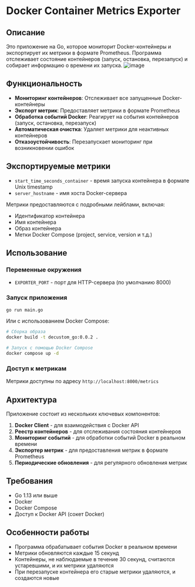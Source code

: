 # Docker Container Metrics Exporter

## Описание
Это приложение на Go, которое мониторит Docker-контейнеры и экспортирует их метрики в формате Prometheus. Программа отслеживает состояние контейнеров (запуск, остановка, перезапуск) и собирает информацию о времени их запуска.
![image](https://github.com/user-attachments/assets/88bac4fb-e5ac-4660-88b1-fba4e6139bc0)


## Функциональность

- **Мониторинг контейнеров**: Отслеживает все запущенные Docker-контейнеры
- **Экспорт метрик**: Предоставляет метрики в формате Prometheus
- **Обработка событий Docker**: Реагирует на события контейнеров (запуск, остановка, перезапуск)
- **Автоматическая очистка**: Удаляет метрики для неактивных контейнеров
- **Отказоустойчивость**: Перезапускает мониторинг при возникновении ошибок

## Экспортируемые метрики

- `start_time_seconds_container` - время запуска контейнера в формате Unix timestamp
- `server_hostname` - имя хоста Docker-сервера

Метрики предоставляются с подробными лейблами, включая:
- Идентификатор контейнера
- Имя контейнера
- Образ контейнера
- Метки Docker Compose (project, service, version и т.д.)

## Использование

### Переменные окружения

- `EXPORTER_PORT` - порт для HTTP-сервера (по умолчанию 8000)

### Запуск приложения

```bash
go run main.go
```

Или с использованием Docker Compose:

```bash
# Сборка образа
docker build -t decustom_go:0.0.2 .

# Запуск с помощью Docker Compose
docker compose up -d
```

### Доступ к метрикам

Метрики доступны по адресу `http://localhost:8000/metrics`

## Архитектура

Приложение состоит из нескольких ключевых компонентов:

1. **Docker Client** - для взаимодействия с Docker API
2. **Реестр контейнеров** - для отслеживания состояния контейнеров
3. **Мониторинг событий** - для обработки событий Docker в реальном времени
4. **Экспортер метрик** - для предоставления метрик в формате Prometheus
5. **Периодические обновления** - для регулярного обновления метрик

## Требования

- Go 1.13 или выше
- Docker
- Docker Compose
- Доступ к Docker API (сокет Docker)

## Особенности работы

- Программа обрабатывает события Docker в реальном времени
- Метрики обновляются каждые 15 секунд
- Контейнеры, не наблюдаемые в течение 30 секунд, считаются устаревшими, и их метрики удаляются
- При перезапуске контейнера его старые метрики удаляются, и создаются новые 
